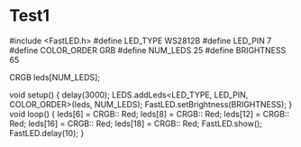 # Test1

#include <FastLED.h>
#define LED_TYPE WS2812B
#define LED_PIN 7
#define COLOR_ORDER GRB
#define NUM_LEDS 25
#define BRIGHTNESS 65

CRGB leds[NUM_LEDS];

void setup() {
  delay(3000);
  LEDS.addLeds<LED_TYPE, LED_PIN, COLOR_ORDER>(leds, NUM_LEDS);
  FastLED.setBrightness(BRIGHTNESS);
}
void loop() {
  leds[6]  = CRGB:: Red;
  leds[8]  = CRGB:: Red;
  leds[12] = CRGB:: Red;
  leds[16] = CRGB:: Red;
  leds[18] = CRGB:: Red;
  FastLED.show();
  FastLED.delay(10);
}
